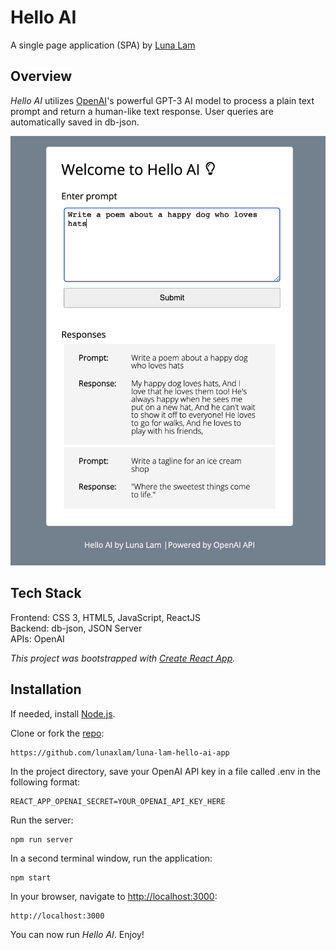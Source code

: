 # **Hello AI**
A single page application (SPA) by [Luna Lam](https://github.com/lunaxlam)

## **Overview**
*Hello AI* utilizes [OpenAI](https://openai.com/api/)'s powerful GPT-3 AI model to process a plain text prompt and return a human-like text response. User queries are automatically saved in db-json.

<img src="/src/images/helloai.png">

## **Tech Stack**
Frontend: CSS 3, HTML5, JavaScript, ReactJS <br />
Backend: db-json, JSON Server<br />
APIs: OpenAI

*This project was bootstrapped with [Create React App](https://github.com/facebook/create-react-app).*


## **Installation**
If needed, install [Node.js](https://nodejs.org/en/). 

Clone or fork the [repo](https://github.com/lunaxlam/luna-lam-hello-ai-app):
```
https://github.com/lunaxlam/luna-lam-hello-ai-app
```

In the project directory, save your OpenAI API key in a file called .env in the following format:
```
REACT_APP_OPENAI_SECRET=YOUR_OPENAI_API_KEY_HERE
```

Run the server:
```
npm run server
```

In a second terminal window, run the application:
```
npm start
```


In your browser, navigate to [http://localhost:3000](http://localhost:3000):
```
http://localhost:3000
```
You can now run *Hello AI*. Enjoy!
